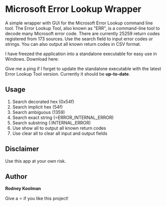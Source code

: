 # Microsoft Error Lookup Wrapper

A simple wrapper with GUI for the Microsoft Error Lookup command line tool. The Error Lookup Tool, also known as "ERR", is a command-line tool to decode many Microsoft error code.
There are currently 25259 return codes registered from 173 sources. Use the search field to input error codes or strings. You can also output all known return codes in CSV format.

I have freezed the application into a standalone executable for easy use in Windows.
Download here:

Give me a ping if I forget to update the standalone executable with the latest Error Lookup Tool version.
Currently it should be **up-to-date**.

## Usage

1. Search decorated hex (0x54f)
2. Search implicit hex (54f)
3. Search ambiguous (1359)
4. Search exact string (=ERROR_INTERNAL_ERROR)
5. Search substring (:INTERNAL_ERROR)
6. Use show all to output all known return codes
7. Use clear all to clear all input and output fields

## Disclaimer

Use this app at your own risk.

## Author

**Rodney Koolman**

Give a ⭐️ if you like this project!
